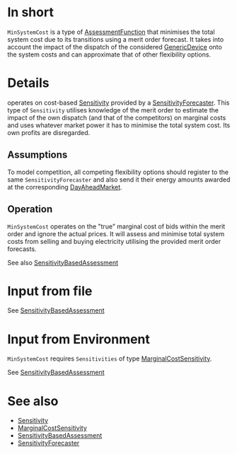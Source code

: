 # In short

`MinSystemCost` is a type of [AssessmentFunction](./AssessmentFunction) that minimises the total system cost due to its transitions using a merit order forecast.
It takes into account the impact of the dispatch of the considered [GenericDevice](./GenericDevice) onto the system costs and can approximate that of other flexibility options.

# Details

operates on cost-based [Sensitivity](../Comms/Sensitivity) provided by a [SensitivityForecaster](../Agents/SensitivityForecaster).
This type of `Sensitivity` utilises knowledge of the merit order to estimate the impact of the own dispatch (and that of the competitors) on marginal costs and uses whatever market power it has to minimise the total system cost.
Its own profits are disregarded.

## Assumptions

To model competition, all competing flexibility options should register to the same `SensitivityForecaster` and also send it their energy amounts awarded at the corresponding [DayAheadMarket](../Agents/DayAheadMarket).

## Operation

`MinSystemCost` operates on the "true" marginal cost of bids within the merit order and ignore the actual prices.
It will assess and minimise total system costs from selling and buying electricity utilising the provided merit order forecasts.

See also [SensitivityBasedAssessment](./SensitivityBasedAssessment)

# Input from file

See [SensitivityBasedAssessment](./SensitivityBasedAssessment)

# Input from Environment

`MinSystemCost` requires `Sensitivities` of type [MarginalCostSensitivity](./MarginalCostSensitivity(Forecast)).

See [SensitivityBasedAssessment](./SensitivityBasedAssessment)

# See also

* [Sensitivity](../Comms/Sensitivity)
* [MarginalCostSensitivity](./MarginalCostSensitivity(Forecast))
* [SensitivityBasedAssessment](./SensitivityBasedAssessment)
* [SensitivityForecaster](../Agents/SensitivityForecaster)